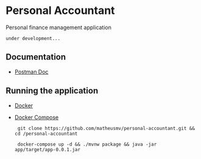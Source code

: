 # Personal Accountant
Personal finance management application

    under development...

## Documentation

 - [Postman Doc](https://documenter.getpostman.com/view/9922970/TzRX7kEj)

## Running the application

 - [Docker](https://www.docker.com/get-started)
 - [Docker Compose](https://docs.docker.com/compose/install/)

        git clone https://github.com/matheusmv/personal-accountant.git && cd /personal-accountant
      
        docker-compose up -d && ./mvnw package && java -jar app/target/app-0.0.1.jar
